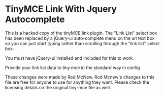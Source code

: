 TinyMCE Link With Jquery Autocomplete
=================================

This is a hacked copy of the tinyMCE link plugin. The "Link List" select box
has been replaced by a jQuery-ui auto-complete menu on the url text box so
you can just start typing rather than scrolling through the "link list"
select box.

You must have jQuery-ui installed and included for this to work.

Provide your link list data to tiny mce in the standard way in config

These changes were made by Rod McNew. Rod Mcnew's changes to this file are
free for anyone to use for anything they want. Please check the licensing
details on the original tiny-mce file as well.

